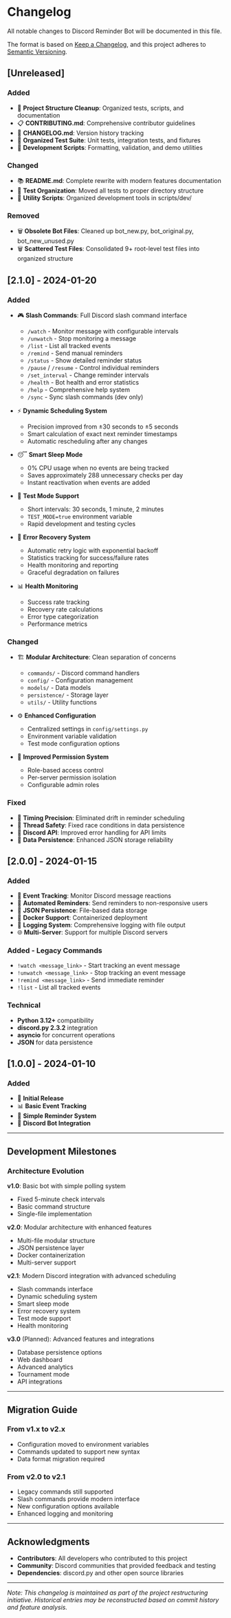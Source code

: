 # Changelog

All notable changes to Discord Reminder Bot will be documented in this file.

The format is based on [Keep a Changelog](https://keepachangelog.com/en/1.0.0/),
and this project adheres to [Semantic Versioning](https://semver.org/spec/v2.0.0.html).

## [Unreleased]

### Added
- 📁 **Project Structure Cleanup**: Organized tests, scripts, and documentation
- 📋 **CONTRIBUTING.md**: Comprehensive contributor guidelines
- 📝 **CHANGELOG.md**: Version history tracking
- 🧪 **Organized Test Suite**: Unit tests, integration tests, and fixtures
- 🔧 **Development Scripts**: Formatting, validation, and demo utilities

### Changed
- 📚 **README.md**: Complete rewrite with modern features documentation
- 🧪 **Test Organization**: Moved all tests to proper directory structure
- 🔧 **Utility Scripts**: Organized development tools in scripts/dev/

### Removed
- 🗑️ **Obsolete Bot Files**: Cleaned up bot_new.py, bot_original.py, bot_new_unused.py
- 🗑️ **Scattered Test Files**: Consolidated 9+ root-level test files into organized structure

## [2.1.0] - 2024-01-20

### Added
- 🎮 **Slash Commands**: Full Discord slash command interface
  - `/watch` - Monitor message with configurable intervals
  - `/unwatch` - Stop monitoring a message
  - `/list` - List all tracked events
  - `/remind` - Send manual reminders
  - `/status` - Show detailed reminder status
  - `/pause` / `/resume` - Control individual reminders
  - `/set_interval` - Change reminder intervals
  - `/health` - Bot health and error statistics
  - `/help` - Comprehensive help system
  - `/sync` - Sync slash commands (dev only)

- ⚡ **Dynamic Scheduling System**
  - Precision improved from ±30 seconds to ±5 seconds
  - Smart calculation of exact next reminder timestamps
  - Automatic rescheduling after any changes

- 😴 **Smart Sleep Mode**
  - 0% CPU usage when no events are being tracked
  - Saves approximately 288 unnecessary checks per day
  - Instant reactivation when events are added

- 🧪 **Test Mode Support**
  - Short intervals: 30 seconds, 1 minute, 2 minutes
  - `TEST_MODE=true` environment variable
  - Rapid development and testing cycles

- 🔄 **Error Recovery System**
  - Automatic retry logic with exponential backoff
  - Statistics tracking for success/failure rates
  - Health monitoring and reporting
  - Graceful degradation on failures

- 📊 **Health Monitoring**
  - Success rate tracking
  - Recovery rate calculations
  - Error type categorization
  - Performance metrics

### Changed
- 🏗️ **Modular Architecture**: Clean separation of concerns
  - `commands/` - Discord command handlers
  - `config/` - Configuration management
  - `models/` - Data models
  - `persistence/` - Storage layer
  - `utils/` - Utility functions

- ⚙️ **Enhanced Configuration**
  - Centralized settings in `config/settings.py`
  - Environment variable validation
  - Test mode configuration options

- 🔐 **Improved Permission System**
  - Role-based access control
  - Per-server permission isolation
  - Configurable admin roles

### Fixed
- 🐛 **Timing Precision**: Eliminated drift in reminder scheduling
- 🔧 **Thread Safety**: Fixed race conditions in data persistence
- 📱 **Discord API**: Improved error handling for API limits
- 💾 **Data Persistence**: Enhanced JSON storage reliability

## [2.0.0] - 2024-01-15

### Added
- 🎯 **Event Tracking**: Monitor Discord message reactions
- 🔔 **Automated Reminders**: Send reminders to non-responsive users
- 💾 **JSON Persistence**: File-based data storage
- 🐳 **Docker Support**: Containerized deployment
- 📝 **Logging System**: Comprehensive logging with file output
- 🌐 **Multi-Server**: Support for multiple Discord servers

### Added - Legacy Commands
- `!watch <message_link>` - Start tracking an event message
- `!unwatch <message_link>` - Stop tracking an event message
- `!remind <message_link>` - Send immediate reminder
- `!list` - List all tracked events

### Technical
- **Python 3.12+** compatibility
- **discord.py 2.3.2** integration
- **asyncio** for concurrent operations
- **JSON** for data persistence

## [1.0.0] - 2024-01-10

### Added
- 🎉 **Initial Release**
- 📊 **Basic Event Tracking**
- 🔄 **Simple Reminder System**
- 📱 **Discord Bot Integration**

---

## Development Milestones

### Architecture Evolution

**v1.0**: Basic bot with simple polling system
- Fixed 5-minute check intervals
- Basic command structure
- Single-file implementation

**v2.0**: Modular architecture with enhanced features
- Multi-file modular structure
- JSON persistence layer
- Docker containerization
- Multi-server support

**v2.1**: Modern Discord integration with advanced scheduling
- Slash commands interface
- Dynamic scheduling system
- Smart sleep mode
- Error recovery system
- Test mode support
- Health monitoring

**v3.0** (Planned): Advanced features and integrations
- Database persistence options
- Web dashboard
- Advanced analytics
- Tournament mode
- API integrations

---

## Migration Guide

### From v1.x to v2.x
- Configuration moved to environment variables
- Commands updated to support new syntax
- Data format migration required

### From v2.0 to v2.1
- Legacy commands still supported
- Slash commands provide modern interface
- New configuration options available
- Enhanced logging and monitoring

---

## Acknowledgments

- **Contributors**: All developers who contributed to this project
- **Community**: Discord communities that provided feedback and testing
- **Dependencies**: discord.py and other open source libraries

---

*Note: This changelog is maintained as part of the project restructuring initiative. Historical entries may be reconstructed based on commit history and feature analysis.*